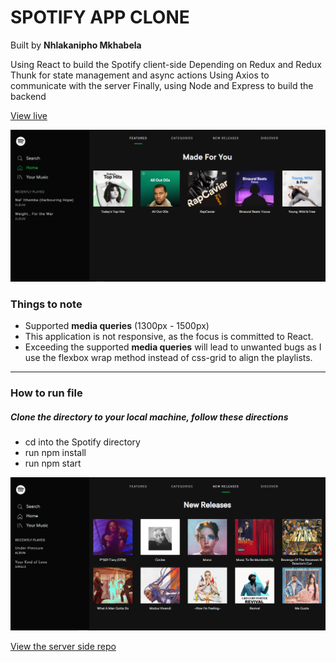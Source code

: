 # SPOTIFY APP CLONE
Built by **Nhlakanipho Mkhabela**


Using React to build the Spotify client-side 
Depending on Redux and Redux Thunk for state management and async actions
Using Axios to communicate with the server
Finally, using Node and Express to build the backend

[View live](https://thirsty-cray-5b0954.netlify.com)


<img src='images/1.png'>

### Things to note

 - Supported **media queries** (1300px - 1500px)
 - This application is not responsive, as the focus is committed to React. 
 - Exceeding the supported **media queries** will lead to unwanted bugs as I use the flexbox wrap method instead of css-grid to align the playlists.

---

### How to run file

 ##### Clone the directory to your local machine, follow these directions
 
 - cd into the Spotify directory
 - run npm install
 - run npm start

<img src='images/2.png'>


[View the server side repo](https://github.com/Nhlakaa/OAuthSpotify)

